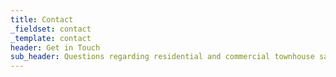 ```yaml
---
title: Contact
_fieldset: contact
_template: contact
header: Get in Touch
sub_header: Questions regarding residential and commercial townhouse sales? Looking for some honest advice? Contact us.
---
```

